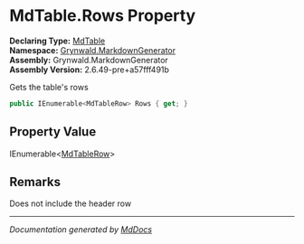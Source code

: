 ﻿<!--  
  <auto-generated>   
    The contents of this file were generated by a tool.  
    Changes to this file may be list if the file is regenerated  
  </auto-generated>   
-->

# MdTable.Rows Property

**Declaring Type:** [MdTable](../index.md)  
**Namespace:** [Grynwald.MarkdownGenerator](../../index.md)  
**Assembly:** Grynwald.MarkdownGenerator  
**Assembly Version:** 2.6.49\-pre+a57fff491b

Gets the table's rows

```csharp
public IEnumerable<MdTableRow> Rows { get; }
```

## Property Value

IEnumerable\<[MdTableRow](../../MdTableRow/index.md)\>

## Remarks

Does not include the header row

___

*Documentation generated by [MdDocs](https://github.com/ap0llo/mddocs)*
